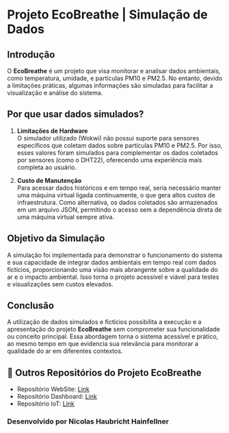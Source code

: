 # Projeto EcoBreathe | Simulação de Dados

## Introdução

O **EcoBreathe** é um projeto que visa monitorar e analisar dados ambientais, como temperatura, umidade, e partículas PM10 e PM2.5. No entanto, devido a limitações práticas, algumas informações são simuladas para facilitar a visualização e análise do sistema.

## Por que usar dados simulados?

1. **Limitações de Hardware**  
   O simulador utilizado (Wokwi) não possui suporte para sensores específicos que coletam dados sobre partículas PM10 e PM2.5. Por isso, esses valores foram simulados para complementar os dados coletados por sensores (como o DHT22), oferecendo uma experiência mais completa ao usuário.

2. **Custo de Manutenção**  
   Para acessar dados históricos e em tempo real, seria necessário manter uma máquina virtual ligada continuamente, o que gera altos custos de infraestrutura. Como alternativa, os dados coletados são armazenados em um arquivo JSON, permitindo o acesso sem a dependência direta de uma máquina virtual sempre ativa.

## Objetivo da Simulação

A simulação foi implementada para demonstrar o funcionamento do sistema e sua capacidade de integrar dados ambientais em tempo real com dados fictícios, proporcionando uma visão mais abrangente sobre a qualidade do ar e o impacto ambiental. Isso torna o projeto acessível e viável para testes e visualizações sem custos elevados.

## Conclusão

A utilização de dados simulados e fictícios possibilita a execução e a apresentação do projeto **EcoBreathe** sem comprometer sua funcionalidade ou conceito principal. Essa abordagem torna o sistema acessível e prático, ao mesmo tempo em que evidencia sua relevância para monitorar a qualidade do ar em diferentes contextos.

## 🌱 Outros Repositórios do Projeto EcoBreathe
- Repositório WebSite: <a href='https://github.com/NicolasHaubricht/EcoBreathe-Web-Site'>Link</a>
- Repositório Dashboard: <a href='https://github.com/NicolasHaubricht/EcoBreathe-Dashboard'>Link</a>
- Repositório IoT: <a href='https://github.com/NicolasHaubricht/EcoBreathe-IoT'>Link</a>

### Desenvolvido por Nicolas Haubricht Hainfellner  
